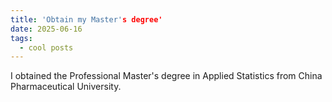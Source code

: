 ```yaml
---
title: 'Obtain my Master's degree'
date: 2025-06-16
tags:
  - cool posts
---
```


I obtained the Professional Master's degree in Applied Statistics from China Pharmaceutical University.

